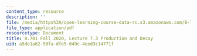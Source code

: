 ```yaml
---
content_type: resource
description: ''
file: /media/https%3A/open-learning-course-data-rc.s3.amazonaws.com/8-701-introduction-to-nuclear-and-particle-physics-fall-2020/a5de1a6250fadfe5049c4eed3c14771f_MIT8_701f20_lec7.3.pdf
file_type: application/pdf
resourcetype: Document
title: 8.701 Fall 2020, Lecture 7.3 Production and Decay
uid: a5de1a62-50fa-dfe5-049c-4eed3c14771f
---
```

